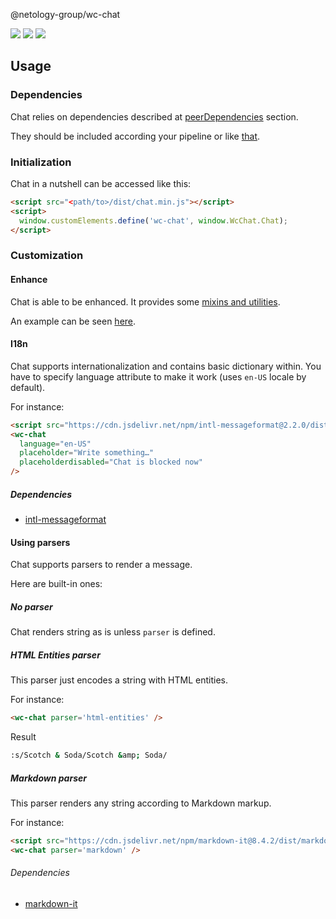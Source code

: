 @netology-group/wc-chat

[![](https://data.jsdelivr.com/v1/package/npm/@netology-group/wc-chat/badge?style=rounded)](https://www.jsdelivr.com/package/npm/@netology-group/wc-chat)
![](https://img.shields.io/npm/dt/@netology-group/wc-chat.svg)
![](https://img.shields.io/npm/dm/@netology-group/wc-chat.svg)


## Usage

### Dependencies

Chat relies on dependencies described at [peerDependencies](./package.json#L99-101) section.

They should be included according your pipeline or like [that](./index.html#L11-L17).

### Initialization

Chat in a nutshell can be accessed like this:

```html
<script src="<path/to>/dist/chat.min.js"></script>
<script>
  window.customElements.define('wc-chat', window.WcChat.Chat);
</script>
```

### Customization

#### Enhance

Chat is able to be enhanced. It provides some [mixins and utilities](https://github.com/netology-group/wc-utils).

An example can be seen [here](https://github.com/netology-group/wc-utils).

#### I18n

Chat supports internationalization and contains basic dictionary within. You have to specify language attribute to make it work (uses `en-US` locale by default).

For instance:

```html
<script src="https://cdn.jsdelivr.net/npm/intl-messageformat@2.2.0/dist/intl-messageformat-with-locales.min.js"></script>
<wc-chat
  language="en-US"
  placeholder="Write something…"
  placeholderdisabled="Chat is blocked now"
/>
```

##### Dependencies

- [intl-messageformat](https://github.com/yahoo/intl-messageformat)

#### Using parsers

Chat supports parsers to render a message.

Here are built-in ones:

##### No parser

Chat renders string as is unless `parser` is defined.

##### HTML Entities parser

This parser just encodes a string with HTML entities.

For instance:

```html
<wc-chat parser='html-entities' />
```
Result

```sh
:s/Scotch & Soda/Scotch &amp; Soda/
```

##### Markdown parser

This parser renders any string according to Markdown markup.

For instance:
```html
<script src="https://cdn.jsdelivr.net/npm/markdown-it@8.4.2/dist/markdown-it.min.js"></script>
<wc-chat parser='markdown' />
```

###### Dependencies

- [markdown-it](https://github.com/markdown-it/markdown-it) 
